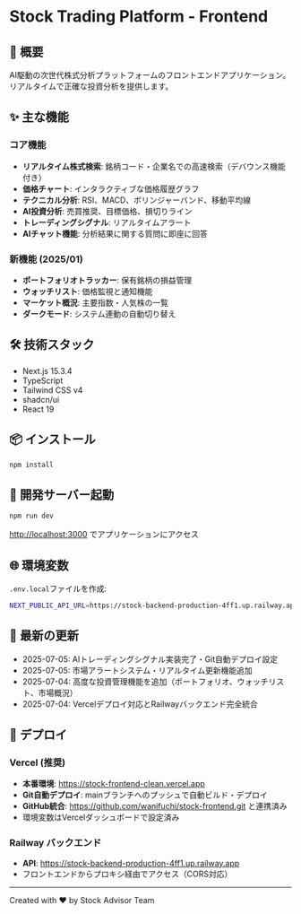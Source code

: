 # Stock Trading Platform - Frontend

## 🚀 概要
AI駆動の次世代株式分析プラットフォームのフロントエンドアプリケーション。リアルタイムで正確な投資分析を提供します。

## ✨ 主な機能

### コア機能
- **リアルタイム株式検索**: 銘柄コード・企業名での高速検索（デバウンス機能付き）
- **価格チャート**: インタラクティブな価格履歴グラフ
- **テクニカル分析**: RSI、MACD、ボリンジャーバンド、移動平均線
- **AI投資分析**: 売買推奨、目標価格、損切りライン
- **トレーディングシグナル**: リアルタイムアラート
- **AIチャット機能**: 分析結果に関する質問に即座に回答

### 新機能 (2025/01)
- **ポートフォリオトラッカー**: 保有銘柄の損益管理
- **ウォッチリスト**: 価格監視と通知機能
- **マーケット概況**: 主要指数・人気株の一覧
- **ダークモード**: システム連動の自動切り替え

## 🛠️ 技術スタック
- Next.js 15.3.4
- TypeScript
- Tailwind CSS v4
- shadcn/ui
- React 19

## 📦 インストール
```bash
npm install
```

## 🚀 開発サーバー起動
```bash
npm run dev
```

[http://localhost:3000](http://localhost:3000) でアプリケーションにアクセス

## 🌐 環境変数
`.env.local`ファイルを作成:
```bash
NEXT_PUBLIC_API_URL=https://stock-backend-production-4ff1.up.railway.app
```

## 📅 最新の更新
- 2025-07-05: AIトレーディングシグナル実装完了・Git自動デプロイ設定
- 2025-07-05: 市場アラートシステム・リアルタイム更新機能追加
- 2025-07-04: 高度な投資管理機能を追加（ポートフォリオ、ウォッチリスト、市場概況）
- 2025-07-04: Vercelデプロイ対応とRailwayバックエンド完全統合

## 🚀 デプロイ

### Vercel (推奨)
- **本番環境**: https://stock-frontend-clean.vercel.app
- **Git自動デプロイ**: mainブランチへのプッシュで自動ビルド・デプロイ
- **GitHub統合**: https://github.com/wanifuchi/stock-frontend.git と連携済み
- 環境変数はVercelダッシュボードで設定済み

### Railway バックエンド
- **API**: https://stock-backend-production-4ff1.up.railway.app
- フロントエンドからプロキシ経由でアクセス（CORS対応）

---

Created with ❤️ by Stock Advisor Team